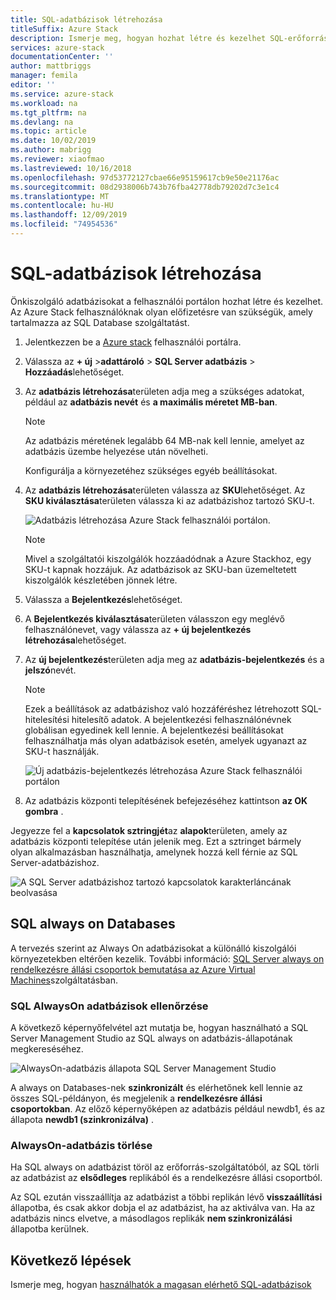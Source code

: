 ```yaml
---
title: SQL-adatbázisok létrehozása
titleSuffix: Azure Stack
description: Ismerje meg, hogyan hozhat létre és kezelhet SQL-erőforrás-szolgáltatói adapter használatával kiépített SQL-adatbázisokat.
services: azure-stack
documentationCenter: ''
author: mattbriggs
manager: femila
editor: ''
ms.service: azure-stack
ms.workload: na
ms.tgt_pltfrm: na
ms.devlang: na
ms.topic: article
ms.date: 10/02/2019
ms.author: mabrigg
ms.reviewer: xiaofmao
ms.lastreviewed: 10/16/2018
ms.openlocfilehash: 97d53772127cbae66e95159617cb9e50e21176ac
ms.sourcegitcommit: 08d2938006b743b76fba42778db79202d7c3e1c4
ms.translationtype: MT
ms.contentlocale: hu-HU
ms.lasthandoff: 12/09/2019
ms.locfileid: "74954536"
---
```

# <a name="create-sql-databases"></a>SQL-adatbázisok létrehozása

Önkiszolgáló adatbázisokat a felhasználói portálon hozhat létre és kezelhet. Az Azure Stack felhasználóknak olyan előfizetésre van szükségük, amely tartalmazza az SQL Database szolgáltatást.

1. Jelentkezzen be a [Azure stack](azure-stack-overview.md) felhasználói portálra.

2. Válassza az **+ új** &gt;**adattároló** &gt; **SQL Server adatbázis** &gt; **Hozzáadás**lehetőséget.

3. Az **adatbázis létrehozása**területen adja meg a szükséges adatokat, például az **adatbázis nevét** és **a maximális méretet MB-ban**.

   >[!NOTE]
   >Az adatbázis méretének legalább 64 MB-nak kell lennie, amelyet az adatbázis üzembe helyezése után növelheti.

   Konfigurálja a környezetéhez szükséges egyéb beállításokat.

4. Az **adatbázis létrehozása**területen válassza az **SKU**lehetőséget. Az **SKU kiválasztása**területen válassza ki az adatbázishoz tartozó SKU-t.

   ![Adatbázis létrehozása Azure Stack felhasználói portálon.](./media/azure-stack-sql-rp-deploy/newsqldb.png)

   >[!NOTE]
   >Mivel a szolgáltatói kiszolgálók hozzáadódnak a Azure Stackhoz, egy SKU-t kapnak hozzájuk. Az adatbázisok az SKU-ban üzemeltetett kiszolgálók készletében jönnek létre.

5. Válassza a **Bejelentkezés**lehetőséget.

6. A **Bejelentkezés kiválasztása**területen válasszon egy meglévő felhasználónevet, vagy válassza az **+ új bejelentkezés létrehozása**lehetőséget.

7. Az **új bejelentkezés**területen adja meg az **adatbázis-bejelentkezés** és a **jelszó**nevét.

   >[!NOTE]
   >Ezek a beállítások az adatbázishoz való hozzáféréshez létrehozott SQL-hitelesítési hitelesítő adatok. A bejelentkezési felhasználónévnek globálisan egyedinek kell lennie. A bejelentkezési beállításokat felhasználhatja más olyan adatbázisok esetén, amelyek ugyanazt az SKU-t használják.

   ![Új adatbázis-bejelentkezés létrehozása Azure Stack felhasználói portálon](./media/azure-stack-sql-rp-deploy/create-new-login.png)

8. Az adatbázis központi telepítésének befejezéséhez kattintson **az OK gombra** .

Jegyezze fel a **kapcsolatok sztringjét**az **alapok**területen, amely az adatbázis központi telepítése után jelenik meg. Ezt a sztringet bármely olyan alkalmazásban használhatja, amelynek hozzá kell férnie az SQL Server-adatbázishoz.

![A SQL Server adatbázishoz tartozó kapcsolatok karakterláncának beolvasása](./media/azure-stack-sql-rp-deploy/sql-db-settings.png)

## <a name="sql-always-on-databases"></a>SQL always on Databases

A tervezés szerint az Always On adatbázisokat a különálló kiszolgálói környezetekben eltérően kezelik. További információ: [SQL Server always on rendelkezésre állási csoportok bemutatása az Azure Virtual Machines](https://docs.microsoft.com/azure/virtual-machines/windows/sql/virtual-machines-windows-portal-sql-availability-group-overview)szolgáltatásban.

### <a name="verify-sql-always-on-databases"></a>SQL AlwaysOn adatbázisok ellenőrzése

A következő képernyőfelvétel azt mutatja be, hogyan használható a SQL Server Management Studio az SQL always on adatbázis-állapotának megkereséséhez.

![AlwaysOn-adatbázis állapota SQL Server Management Studio](./media/azure-stack-sql-rp-deploy/verifyalwayson.png)

A always on Databases-nek **szinkronizált** és elérhetőnek kell lennie az összes SQL-példányon, és megjelenik a **rendelkezésre állási csoportokban**. Az előző képernyőképen az adatbázis például newdb1, és az állapota **newdb1 (szinkronizálva)** .

### <a name="delete-an-alwayson-database"></a>AlwaysOn-adatbázis törlése

Ha SQL always on adatbázist töröl az erőforrás-szolgáltatóból, az SQL törli az adatbázist az **elsődleges** replikából és a rendelkezésre állási csoportból.

Az SQL ezután visszaállítja az adatbázist a többi replikán lévő **visszaállítási** állapotba, és csak akkor dobja el az adatbázist, ha az aktiválva van. Ha az adatbázis nincs elvetve, a másodlagos replikák **nem szinkronizálási** állapotba kerülnek.

## <a name="next-steps"></a>Következő lépések

Ismerje meg, hogyan [használhatók a magasan elérhető SQL-adatbázisok](azure-stack-tutorial-sql.md)
